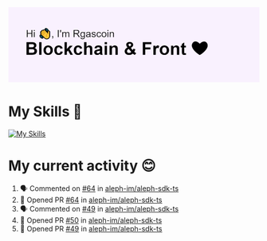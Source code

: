 <!--
**Rgascoin/Rgascoin** is a ✨ _special_ ✨ repository because its `README.md` (this file) appears on your GitHub profile.
-->

![image info](./header.png)


# My Skills 🌟

[![My Skills](https://skillicons.dev/icons?i=solidity,nextjs,tailwind,react,nodejs,ts,docker,jest,py,postgres,git,bash,cpp)](https://skillicons.dev)


# My current activity 😊

<!--START_SECTION:activity-->
1. 🗣 Commented on [#64](https://github.com/aleph-im/aleph-sdk-ts/issues/64) in [aleph-im/aleph-sdk-ts](https://github.com/aleph-im/aleph-sdk-ts)
2. 💪 Opened PR [#64](https://github.com/aleph-im/aleph-sdk-ts/pull/64) in [aleph-im/aleph-sdk-ts](https://github.com/aleph-im/aleph-sdk-ts)
3. 🗣 Commented on [#49](https://github.com/aleph-im/aleph-sdk-ts/issues/49) in [aleph-im/aleph-sdk-ts](https://github.com/aleph-im/aleph-sdk-ts)
4. 💪 Opened PR [#50](https://github.com/aleph-im/aleph-sdk-ts/pull/50) in [aleph-im/aleph-sdk-ts](https://github.com/aleph-im/aleph-sdk-ts)
5. 💪 Opened PR [#49](https://github.com/aleph-im/aleph-sdk-ts/pull/49) in [aleph-im/aleph-sdk-ts](https://github.com/aleph-im/aleph-sdk-ts)
<!--END_SECTION:activity-->

